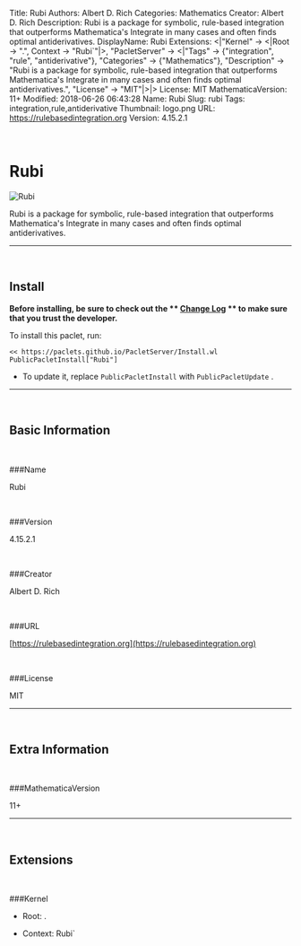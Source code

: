 Title: Rubi
Authors: Albert D. Rich
Categories: Mathematics
Creator: Albert D. Rich
Description: Rubi is a package for symbolic, rule-based integration that outperforms Mathematica's Integrate in many cases and often finds optimal antiderivatives.
DisplayName: Rubi
Extensions: <|"Kernel" -> <|Root -> ".", Context -> "Rubi`"|>, "PacletServer" -> <|"Tags" -> {"integration", "rule", "antiderivative"}, "Categories" -> {"Mathematics"}, "Description" -> "Rubi is a package for symbolic, rule-based integration that outperforms Mathematica's Integrate in many cases and often finds optimal antiderivatives.", "License" -> "MIT"|>|>
License: MIT
MathematicaVersion: 11+
Modified: 2018-06-26 06:43:28
Name: Rubi
Slug: rubi
Tags: integration,rule,antiderivative
Thumbnail: logo.png
URL: https://rulebasedintegration.org
Version: 4.15.2.1

<a id="rubi" class="Section" style="width:0;height:0;margin:0;padding:0;">&zwnj;</a>

# Rubi

![Rubi]({filename}/img/Rubi/logo.png)

Rubi is a package for symbolic, rule-based integration that outperforms Mathematica's Integrate in many cases and often finds optimal antiderivatives.

---

<a id="install" class="Subsection" style="width:0;height:0;margin:0;padding:0;">&zwnj;</a>

## Install

**Before installing, be sure to check out the ** **[Change Log](https://paclets.github.io/PacletServer/pages/log.html)** ** to make sure that you trust the developer.**

To install this paclet, run:

    << https://paclets.github.io/PacletServer/Install.wl
    PublicPacletInstall["Rubi"]

*  To update it, replace  ```PublicPacletInstall``` with  ```PublicPacletUpdate``` . 

---

<a id="basicinformation" class="Subsection" style="width:0;height:0;margin:0;padding:0;">&zwnj;</a>

## Basic Information

<a id="name" class="Subsubsection" style="width:0;height:0;margin:0;padding:0;">&zwnj;</a>

###Name

Rubi

<a id="version" class="Subsubsection" style="width:0;height:0;margin:0;padding:0;">&zwnj;</a>

###Version

4.15.2.1

<a id="creator" class="Subsubsection" style="width:0;height:0;margin:0;padding:0;">&zwnj;</a>

###Creator

Albert D. Rich

<a id="url" class="Subsubsection" style="width:0;height:0;margin:0;padding:0;">&zwnj;</a>

###URL

[https://rulebasedintegration.org](https://rulebasedintegration.org)

<a id="license" class="Subsubsection" style="width:0;height:0;margin:0;padding:0;">&zwnj;</a>

###License

MIT

---

<a id="extrainformation" class="Subsection" style="width:0;height:0;margin:0;padding:0;">&zwnj;</a>

## Extra Information

<a id="mathematicaversion" class="Subsubsection" style="width:0;height:0;margin:0;padding:0;">&zwnj;</a>

###MathematicaVersion

11+

---

<a id="extensions" class="Subsection" style="width:0;height:0;margin:0;padding:0;">&zwnj;</a>

## Extensions

<a id="kernel" class="Subsubsection" style="width:0;height:0;margin:0;padding:0;">&zwnj;</a>

###Kernel

*  Root: .

*  Context: Rubi`